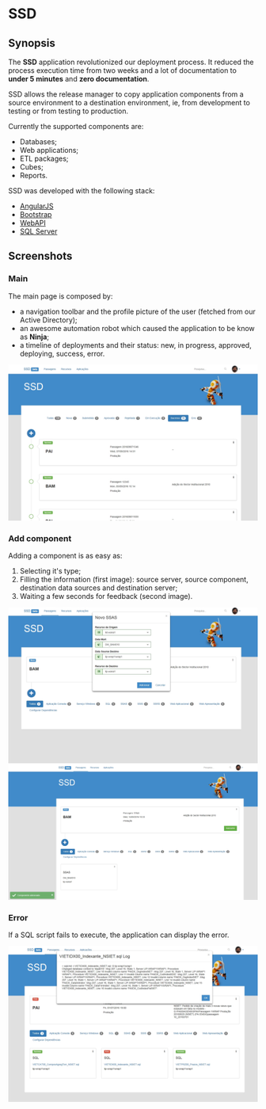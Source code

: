 # SSD

## Synopsis

The **SSD** application revolutionized our deployment process.
It reduced the process execution time from two weeks and a lot of documentation to **under 5 minutes** and **zero documentation**.

SSD allows the release manager to copy application components from a source environment to a destination environment, ie, from development to testing or from testing to production.

Currently the supported components are:

* Databases;
* Web applications;
* ETL packages;
* Cubes;
* Reports.

SSD was developed with the following stack:
* [AngularJS](https://angularjs.org)
* [Bootstrap](http://getbootstrap.com)
* [WebAPI](http://www.asp.net/web-api)
* [SQL Server](https://www.microsoft.com/en-us/cloud-platform/sql-server)

## Screenshots

### Main

The main page is composed by:
* a navigation toolbar and the profile picture of the user (fetched from our Active Directory);
* an awesome automation robot which caused the application to be know as **Ninja**;
* a timeline of deployments and their status: new, in progress, approved, deploying, success, error.

![main](https://github.com/rmgpinto/ssd/blob/master/main.jpg)

### Add component

Adding a component is as easy as:

1. Selecting it's type;
2. Filling the information (first image): source server, source component, destination data sources and destination server;
3. Waiting a few seconds for feedback (second image).

![add component](https://github.com/rmgpinto/ssd/blob/master/add%20component.jpg)
![add component feedback](https://github.com/rmgpinto/ssd/blob/master/add%20component%20feedback.jpg)

### Error 

If a SQL script fails to execute, the application can display the error.

![error](https://github.com/rmgpinto/ssd/blob/master/error%20log.jpg)
